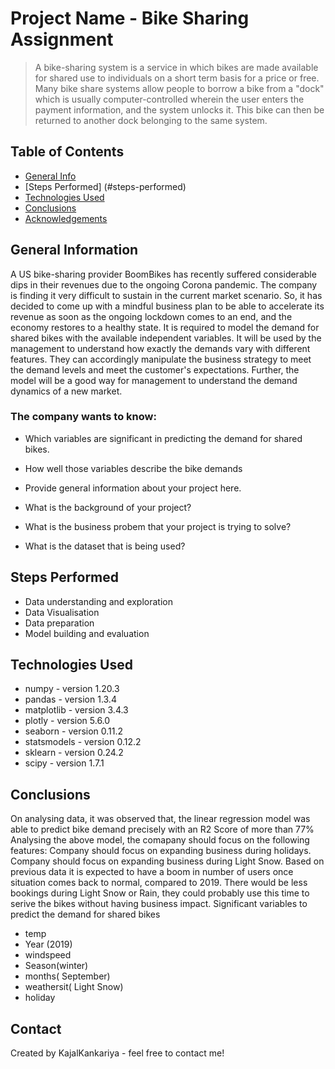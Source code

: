 # Project Name - Bike Sharing Assignment
>A bike-sharing system is a service in which bikes are made available for shared use to individuals on a short term basis for a price or free. Many bike share systems allow people to borrow a bike from a "dock" which is usually computer-controlled wherein the user enters the payment information, and the system unlocks it. This bike can then be returned to another dock belonging to the same system.


## Table of Contents
* [General Info](#general-information)
* [Steps Performed] (#steps-performed)
* [Technologies Used](#technologies-used)
* [Conclusions](#conclusions)
* [Acknowledgements](#acknowledgements)


## General Information
   A US bike-sharing provider BoomBikes has recently suffered considerable dips in their revenues due to the ongoing Corona pandemic. The company is finding it very difficult to sustain in the current market scenario. So, it has decided to come up with a mindful business plan to be able to accelerate its revenue as soon as the ongoing lockdown comes to an end, and the economy restores to a healthy state. It is required to model the demand for shared bikes with the available independent variables. It will be used by the management to understand how exactly the demands vary with different features. They can accordingly manipulate the business strategy to meet the demand levels and meet the customer's expectations. Further, the model will be a good way for management to understand the demand dynamics of a new market.
   
### The company wants to know:
- Which variables are significant in predicting the demand for shared bikes.
- How well those variables describe the bike demands

- Provide general information about your project here.
- What is the background of your project?
- What is the business probem that your project is trying to solve?
- What is the dataset that is being used?

## Steps Performed
- Data understanding and exploration
- Data Visualisation
- Data preparation
- Model building and evaluation

## Technologies Used
- numpy - version 1.20.3
- pandas - version 1.3.4
- matplotlib - version 3.4.3
- plotly - version 5.6.0
- seaborn - version 0.11.2
- statsmodels - version 0.12.2
- sklearn - version 0.24.2
- scipy - version 1.7.1   

## Conclusions
On analysing data, it was observed that, the linear regression model was able to predict bike demand precisely with an R2 Score of more than 77%
Analysing the above model, the comapany should focus on the following features: Company should focus on expanding business during holidays. Company should focus on expanding business during Light Snow. Based on previous data it is expected to have a boom in number of users once situation comes back to normal, compared to 2019. There would be less bookings during Light Snow or Rain, they could probably use this time to serive the bikes without having business impact.
Significant variables to predict the demand for shared bikes

- temp
- Year (2019)
- windspeed
- Season(winter)
- months( September)
- weathersit( Light Snow)
- holiday



## Contact
Created by KajalKankariya - feel free to contact me!

